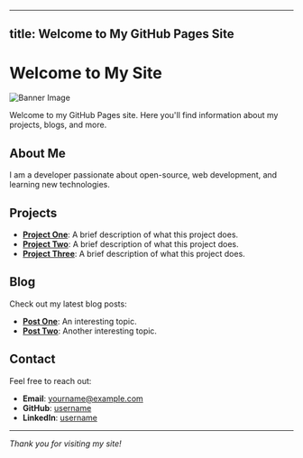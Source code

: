 

---
title: Welcome to My GitHub Pages Site
---

# Welcome to My Site

![Banner Image](https://via.placeholder.com/800x200 "Banner Image")

Welcome to my GitHub Pages site. Here you'll find information about my projects, blogs, and more.

## About Me

I am a developer passionate about open-source, web development, and learning new technologies. 

## Projects

- **[Project One](https://github.com/username/project-one)**: A brief description of what this project does.
- **[Project Two](https://github.com/username/project-two)**: A brief description of what this project does.
- **[Project Three](https://github.com/username/project-three)**: A brief description of what this project does.

## Blog

Check out my latest blog posts:

- **[Post One](https://yourusername.github.io/blog/post-one)**: An interesting topic.
- **[Post Two](https://yourusername.github.io/blog/post-two)**: Another interesting topic.

## Contact

Feel free to reach out:

- **Email**: [yourname@example.com](mailto:yourname@example.com)
- **GitHub**: [username](https://github.com/username)
- **LinkedIn**: [username](https://www.linkedin.com/in/username)


---

*Thank you for visiting my site!*
